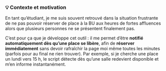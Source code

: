### 💡 **Contexte et motivation**

En tant qu’étudiant, je me suis souvent retrouvé dans la situation frustrante de ne pas pouvoir réserver de place à la BU aux heures de fortes affluences alors que plusieurs personnes ne se présentent finalement pas.

C’est pour ça que je développe cet outil : il me permet d’être **notifié automatiquement dès qu’une place se libère**, afin de **réserver immédiatement** sans devoir rafraîchir la page moi même toutes les minutes (parfois pour au final ne rien trouver).
Par exemple, si je cherche une place un lundi vers 15 h, le script détecte dès qu’une salle redevient disponible et m’en informe instantanément.
